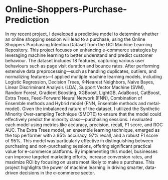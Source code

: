 # Online-Shoppers-Purchase-Prediction
In my recent project, I developed a predictive model to determine whether an online shopping session will lead to a purchase, using the Online Shoppers Purchasing Intention Dataset from the UCI Machine Learning Repository. This project focuses on enhancing e-commerce strategies by leveraging machine learning to better understand and predict customer behaviour.
The dataset includes 18 features, capturing various user behaviours such as page visit duration and bounce rates. After performing extensive data preprocessing—such as handling duplicates, outliers, and normalizing features—I applied multiple machine learning models, including Logistic Regression, Decision Trees, K-Nearest Neighbors, Naive Bayes, Linear Discriminant Analysis (LDA), Support Vector Machine (SVM), Random Forest, Gradient Boosting, XGBoost, LightGB, AdaBoost, CatBoost, Extra Trees, Feed-Forward Neural Network (FNN), Combination of Ensemble methods and Hybrid model (FNN, Ensemble methods and metal-model).
Given the imbalanced nature of the dataset, I utilized the Synthetic Minority Over-sampling Technique (SMOTE) to ensure that the model could effectively predict the minority class—purchasing sessions. I evaluated each model using metrics like accuracy, precision, recall, F1 score, and ROC AUC.
The Extra Trees model, an ensemble learning technique, emerged as the top performer with a 95% accuracy, 97% recall, and a robust F1 score of 95%. This model was particularly effective in distinguishing between purchasing and non-purchasing sessions, offering significant practical value for e-commerce platforms.
By implementing this model, businesses can improve targeted marketing efforts, increase conversion rates, and maximize ROI by focusing on users most likely to make a purchase. This project highlights the power of machine learning in driving smarter, data-driven decisions in the e-commerce sector.
